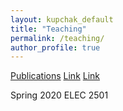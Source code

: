 ```yaml
---
layout: kupchak_default
title: "Teaching"
permalink: /teaching/
author_profile: true
---
```

<div class="topnav">
  <a href="/publications/">Publications</a>
  <a href="#">Link</a>
  <a href="#">Link</a>
</div>

Spring 2020 ELEC 2501

<!--  Fall   2020 ELEC 3908" -->

